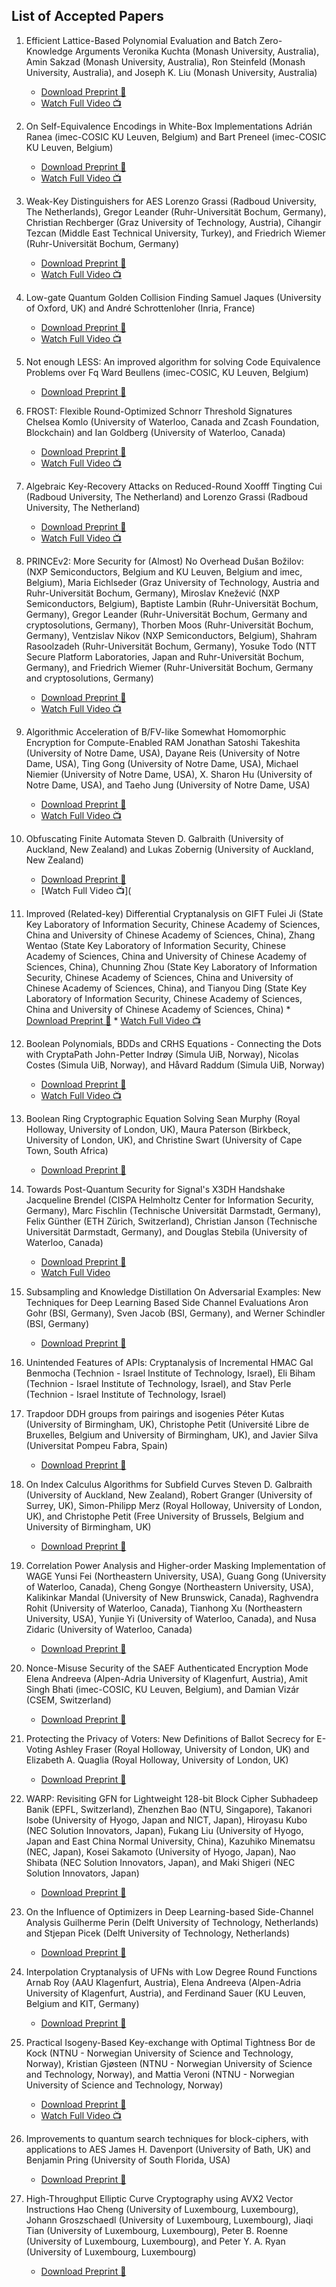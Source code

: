 ## List of Accepted Papers

1. Efficient Lattice-Based Polynomial Evaluation and Batch Zero-Knowledge Arguments
Veronika Kuchta (Monash University, Australia), Amin Sakzad (Monash University, Australia), Ron Steinfeld (Monash University, Australia), and Joseph K. Liu (Monash University, Australia)
	* [Download Preprint 📝](\files\preproceedings\01-LB-Batch.pdf)
	* [Watch Full Video 📺](https://www.youtube.com/watch?v=OxXdGFj901c)
	
2. On Self-Equivalence Encodings in White-Box Implementations
Adrián Ranea (imec-COSIC KU Leuven, Belgium) and Bart Preneel (imec-COSIC KU Leuven, Belgium)
	* [Download Preprint 📝](\files\preproceedings\02-Whitebox.pdf)
	* [Watch Full Video 📺](https://www.youtube.com/watch?v=3rFGAneCcww)

3. Weak-Key Distinguishers for AES
Lorenzo Grassi (Radboud University, The Netherlands), Gregor Leander (Ruhr-Universität Bochum,  Germany), Christian Rechberger (Graz University of Technology, Austria), Cihangir Tezcan (Middle East Technical University, Turkey), and Friedrich Wiemer (Ruhr-Universität Bochum, Germany)
	* [Download Preprint 📝](\files\preproceedings\03-WeakKey.pdf)
	* [Watch Full Video 📺](https://www.youtube.com/watch?v=QFqGB0Cp_d8)

4. Low-gate Quantum Golden Collision Finding
Samuel Jaques (University of Oxford, UK) and André Schrottenloher (Inria, France)
	* [Download Preprint 📝](\files\preproceedings\04-QuantumSearch.pdf)
	* [Watch Full Video 📺](https://www.youtube.com/watch?v=Y3_da4hUWVg)

5. Not enough LESS: An improved algorithm for solving Code Equivalence Problems over Fq
Ward Beullens (imec-COSIC, KU Leuven, Belgium)
	* [Download Preprint 📝](\files\preproceedings\05-LESS.pdf)

6. FROST: Flexible Round-Optimized Schnorr Threshold Signatures
Chelsea Komlo (University of Waterloo, Canada and Zcash Foundation, Blockchain) and Ian Goldberg (University of Waterloo, Canada)
	* [Download Preprint 📝](\files\preproceedings\06-Frost.pdf)
	* [Watch Full Video 📺](https://www.youtube.com/watch?v=g3RX4IXAtrE)

7.  Algebraic Key-Recovery Attacks on Reduced-Round Xoofff
Tingting Cui (Radboud University, The Netherland) and Lorenzo Grassi (Radboud University, The Netherland)
	* [Download Preprint 📝](\files\preproceedings\07-Xoofff.pdf)
	* [Watch Full Video 📺](https://www.youtube.com/watch?v=V_XS2pHjGw0)

8. PRINCEv2: More Security for (Almost) No Overhead
Dušan Božilov: (NXP Semiconductors, Belgium and  KU Leuven, Belgium and imec,  Belgium), Maria Eichlseder (Graz University of Technology, Austria and Ruhr-Universität Bochum, Germany), Miroslav Knežević (NXP Semiconductors, Belgium), Baptiste Lambin (Ruhr-Universität Bochum, Germany), Gregor Leander (Ruhr-Universität Bochum, Germany and cryptosolutions, Germany), Thorben Moos (Ruhr-Universität Bochum, Germany), Ventzislav Nikov (NXP Semiconductors, Belgium), Shahram Rasoolzadeh (Ruhr-Universität Bochum, Germany), Yosuke Todo (NTT Secure Platform Laboratories, Japan and Ruhr-Universität Bochum,  Germany), and Friedrich Wiemer (Ruhr-Universität Bochum, Germany and cryptosolutions, Germany)
	* [Download Preprint 📝](\files\preproceedings\08-PrinceV2.pdf)
	* [Watch Full Video 📺](https://www.youtube.com/watch?v=YBxb1oWb8OQ)

9. Algorithmic Acceleration of B/FV-like Somewhat Homomorphic Encryption for Compute-Enabled RAM
Jonathan Satoshi Takeshita (University of Notre Dame, USA), Dayane Reis (University of Notre Dame, USA), Ting Gong (University of Notre Dame, USA), Michael Niemier (University of Notre Dame, USA), X. Sharon Hu (University of Notre Dame, USA), and Taeho Jung (University of Notre Dame, USA)
	* [Download Preprint 📝](\files\preproceedings\09-BFV.pdf)
	* [Watch Full Video 📺](https://www.youtube.com/watch?v=1NaciJgI4kM)

10. Obfuscating Finite Automata
Steven D. Galbraith (University of Auckland, New Zealand) and Lukas Zobernig (University of Auckland, New Zealand)
	* [Download Preprint 📝](\files\preproceedings\10-FiniteAutomata.pdf)
	* [Watch Full Video 📺](

11.  Improved (Related-key) Differential Cryptanalysis on GIFT
Fulei Ji (State Key Laboratory of Information Security, Chinese Academy of Sciences, China and University of Chinese Academy of Sciences, China), Zhang Wentao (State Key Laboratory of Information Security, Chinese Academy of Sciences, China and University of Chinese Academy of Sciences, China), Chunning Zhou (State Key Laboratory of Information Security, Chinese Academy of Sciences, China and University of Chinese Academy of Sciences, China), and Tianyou Ding (State Key Laboratory of Information Security, Chinese Academy of Sciences, China and University of Chinese Academy of Sciences, China)
	* [Download Preprint 📝](\files\preproceedings\11-GIFT.pdf)
	* [Watch Full Video 📺](https://www.youtube.com/watch?v=gIl0nDscSTY)

12. Boolean Polynomials, BDDs and CRHS Equations - Connecting the Dots with CryptaPath
John-Petter Indrøy (Simula UiB, Norway), Nicolas Costes (Simula UiB, Norway), and
Håvard Raddum (Simula UiB, Norway)
	* [Download Preprint 📝](\files\preproceedings\12-CryptaPath.pdf)
	* [Watch Full Video 📺](https://www.youtube.com/watch?v=0H1VxG7CJKU)

13. Boolean Ring Cryptographic Equation Solving
Sean Murphy (Royal Holloway, University of London, UK), Maura Paterson (Birkbeck, University of London, UK), and Christine Swart (University of Cape Town, South Africa)
	* [Download Preprint 📝](\files\preproceedings\13-BooleanRing.pdf)

14. Towards Post-Quantum Security for Signal's X3DH Handshake
Jacqueline Brendel (CISPA Helmholtz Center for Information Security, Germany), Marc Fischlin (Technische Universität Darmstadt, Germany), Felix Günther (ETH Zürich, Switzerland), Christian Janson (Technische Universität Darmstadt, Germany), and Douglas Stebila (University of Waterloo, Canada)
	* [Download Preprint 📝](\files\preproceedings\14-X3DH.pdf)
	* [Watch Full Video ](https://www.youtube.com/watch?v=0mdGF_BUXvc)

15. Subsampling and Knowledge Distillation On Adversarial Examples: New Techniques for Deep Learning Based Side Channel Evaluations
Aron Gohr (BSI, Germany), Sven Jacob (BSI, Germany), and Werner Schindler (BSI, Germany)
	* [Download Preprint 📝](\files\preproceedings\15-Subsampling.pdf)

16. Unintended Features of APIs: Cryptanalysis of Incremental HMAC
Gal Benmocha (Technion - Israel Institute of Technology, Israel), Eli Biham  (Technion - Israel Institute of Technology, Israel), and Stav Perle (Technion - Israel Institute of Technology, Israel)


17. Trapdoor DDH groups from pairings and isogenies
Péter Kutas (University of Birmingham, UK), Christophe Petit (Université Libre de Bruxelles, Belgium and University of Birmingham, UK), and Javier Silva (Universitat Pompeu Fabra, Spain)
	* [Download Preprint 📝](\files\preproceedings\17-TrapdoorDDH.pdf)

18. On Index Calculus Algorithms for Subfield Curves
Steven D. Galbraith (University of Auckland, New Zealand), Robert Granger (University of Surrey, UK), Simon-Philipp Merz (Royal Holloway, University of London, UK), and Christophe Petit (Free University of Brussels, Belgium and University of Birmingham, UK)
	* [Download Preprint 📝](\files\preproceedings\18-IndexCalculus.pdf)

19. Correlation Power Analysis and Higher-order Masking Implementation of WAGE
Yunsi Fei (Northeastern University, USA), Guang Gong (University of Waterloo, Canada), Cheng Gongye (Northeastern University, USA), Kalikinkar Mandal (University of New Brunswick, Canada), Raghvendra Rohit (University of Waterloo, Canada), Tianhong Xu (Northeastern University, USA), Yunjie Yi (University of Waterloo, Canada), and Nusa Zidaric (University of Waterloo, Canada) 
	* [Download Preprint 📝](\files\preproceedings\19-WAGE.pdf)

20. Nonce-Misuse Security of the SAEF Authenticated Encryption Mode
Elena Andreeva (Alpen-Adria University of Klagenfurt, Austria), Amit Singh Bhati (imec-COSIC, KU Leuven, Belgium), and Damian Vizár (CSEM, Switzerland)
	* [Download Preprint 📝](\files\preproceedings\20-SAEF.pdf)

21. Protecting the Privacy of Voters: New Definitions of Ballot Secrecy for E-Voting
Ashley Fraser (Royal Holloway, University of London, UK) and Elizabeth A. Quaglia (Royal Holloway, University of London, UK)
	* [Download Preprint 📝](\files\preproceedings\21-VotersPrivacy.pdf)

22. WARP: Revisiting GFN for Lightweight 128-bit Block Cipher
 Subhadeep Banik (EPFL, Switzerland), Zhenzhen Bao (NTU, Singapore), Takanori Isobe (University of Hyogo, Japan and NICT, Japan), Hiroyasu Kubo (NEC Solution Innovators, Japan), Fukang Liu (University of Hyogo, Japan and East China Normal University, China), Kazuhiko Minematsu (NEC, Japan), Kosei Sakamoto (University of Hyogo, Japan), Nao Shibata (NEC Solution Innovators, Japan), and Maki Shigeri (NEC Solution Innovators, Japan)
	* [Download Preprint 📝](\files\preproceedings\22-WARP.pdf)

23. On the Influence of Optimizers in Deep Learning-based Side-Channel Analysis
Guilherme Perin (Delft University of Technology, Netherlands) and Stjepan Picek (Delft University of Technology, Netherlands)
	* [Download Preprint 📝](\files\preproceedings\23-DeepLearning.pdf)

24. Interpolation Cryptanalysis of UFNs with Low Degree Round Functions
Arnab Roy (AAU Klagenfurt, Austria), Elena Andreeva (Alpen-Adria University of Klagenfurt, Austria), and Ferdinand Sauer (KU Leuven, Belgium and KIT, Germany)
	* [Download Preprint 📝](\files\preproceedings\24-UFN.pdf)

25. Practical Isogeny-Based Key-exchange with Optimal Tightness
Bor de Kock (NTNU - Norwegian University of Science and Technology, Norway), Kristian Gjøsteen (NTNU - Norwegian University of Science and Technology, Norway), and Mattia Veroni (NTNU - Norwegian University of Science and Technology, Norway)
	* [Download Preprint 📝](\files\preproceedings\25-Practical.pdf)
	* [Watch Full Video 📺](https://www.youtube.com/watch?v=7bYOqhKhIag)
	

26. Improvements to quantum search techniques for block-ciphers, with applications to AES
James H. Davenport (University of Bath, UK) and Benjamin Pring (University of South Florida, USA)
	* [Download Preprint 📝](\files\preproceedings\26-Quantum.pdf)


27. High-Throughput Elliptic Curve Cryptography using AVX2 Vector Instructions
Hao Cheng (University of Luxembourg, Luxembourg), Johann Groszschaedl (University of Luxembourg, Luxembourg), Jiaqi Tian (University of Luxembourg, Luxembourg), Peter B. Roenne (University of Luxembourg, Luxembourg), and Peter Y. A. Ryan (University of Luxembourg, Luxembourg)
	* [Download Preprint 📝](\files\preproceedings\27-HighThroughput.pdf)

